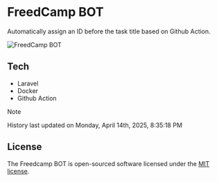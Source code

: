 # FreedCamp BOT

Automatically assign an ID before the task title based on Github Action.

![FreedCamp BOT](https://repository-images.githubusercontent.com/737932867/7d34798b-2680-471c-b089-a78a718d3d6a)

## Tech

- Laravel
- Docker
- Github Action

> [!NOTE]  
> History last updated on Monday, April 14th, 2025, 8:35:18 PM

## License

The Freedcamp BOT is open-sourced software licensed under the [MIT license](https://opensource.org/licenses/MIT).
